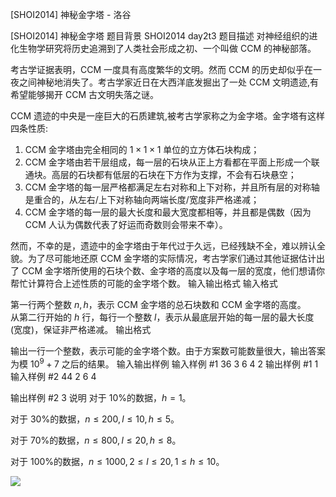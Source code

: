 



[SHOI2014] 神秘金字塔 - 洛谷














[SHOI2014] 神秘金字塔
题目背景
SHOI2014 day2t3
题目描述
对神经组织的进化生物学研究将历史追溯到了人类社会形成之初、一个叫做 CCM 的神秘部落。

考古学证据表明，CCM 一度具有高度繁华的文明。然而 CCM 的历史却似乎在一夜之间神秘地消失了。考古学家近日在大西洋底发掘出了一处 CCM 文明遗迹,有希望能够揭开 CCM 古文明失落之谜。

CCM 遗迹的中央是一座巨大的石质建筑,被考古学家称之为金字塔。金字塔有这样四条性质:
1. CCM 金字塔由完全相同的 $1 \times 1 \times 1$ 单位的立方体石块构成；
2. CCM 金字塔由若干层组成，每一层的石块从正上方看都在平面上形成一个联通块。高层的石块都有低层的石块在下方作为支撑，不会有石块悬空；
3. CCM 金字塔的每一层严格都满足左右对称和上下对称，并且所有层的对称轴是重合的，从左右/上下对称轴向两端长度/宽度非严格递减；
4. CCM 金字塔的每一层的最大长度和最大宽度都相等，并且都是偶数（因为 CCM 人认为偶数代表了好运而奇数则会带来不幸）。

然而，不幸的是，遗迹中的金字塔由于年代过于久远，已经残缺不全，难以辨认全貌。为了尽可能地还原 CCM 金字塔的实际情况，考古学家们通过其他证据估计出了 CCM 金字塔所使用的石块个数、金字塔的高度以及每一层的宽度，他们想请你帮忙计算符合上述性质的可能的金字塔个数。
输入输出格式
输入格式

第一行两个整数 $n,h$，表示 CCM 金字塔的总石块数和 CCM 金字塔的高度。  
从第二行开始的 $h$ 行，每行一个整数 $l$，表示从最底层开始的每一层的最大长度(宽度)，保证非严格递减。
输出格式

输出一行一个整数，表示可能的金字塔个数。由于方案数可能数量很大，输出答案为模 $10^9+7$ 之后的结果。
输入输出样例
输入样例 #1
36 3
6
4
2
输出样例 #1
1
输入样例 #2
44 2
6
4

输出样例 #2
3
说明
对于 10%的数据，$h=1$。

对于 30%的数据，$n\leq 200,l\leq 10, h\leq 5$。

对于 70%的数据，$n\leq 800,l\leq 20, h\leq8$。

对于 100%的数据，$n\leq 1000, 2\leq l\leq 20, 1\leq h\leq 10$。

![](https://cdn.luogu.com.cn/upload/pic/51009.png)






